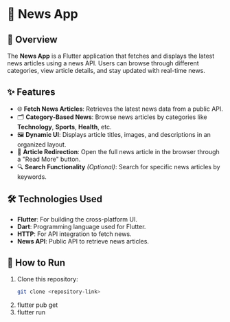 # 📰 News App

## 📜 Overview  
The **News App** is a Flutter application that fetches and displays the latest news articles using a news API. Users can browse through different categories, view article details, and stay updated with real-time news.

## ✨ Features  
- 🌐 **Fetch News Articles**: Retrieves the latest news data from a public API.  
- 🗂️ **Category-Based News**: Browse news articles by categories like **Technology**, **Sports**, **Health**, etc.  
- 🖼️ **Dynamic UI**: Displays article titles, images, and descriptions in an organized layout.  
- 🔗 **Article Redirection**: Open the full news article in the browser through a "Read More" button.  
- 🔍 **Search Functionality** *(Optional)*: Search for specific news articles by keywords.

## 🛠️ Technologies Used  
- **Flutter**: For building the cross-platform UI.  
- **Dart**: Programming language used for Flutter.  
- **HTTP**: For API integration to fetch news.  
- **News API**: Public API to retrieve news articles.

## 🚀 How to Run  
1. Clone this repository:  
   ```bash
   git clone <repository-link>
2. flutter pub get
3. flutter run
